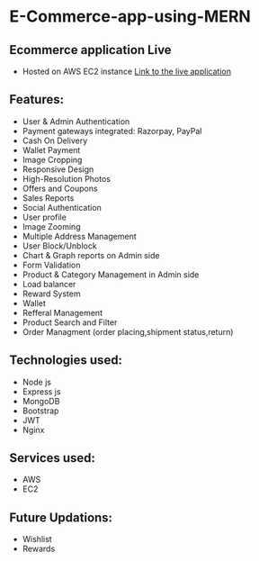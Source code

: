 # E-Commerce-app-using-MERN
## Ecommerce application Live 
 * Hosted on AWS EC2 instance 
[Link to the live application](https://www.vmart.ml/homepage)
## Features:
* User & Admin Authentication
* Payment gateways integrated: Razorpay, PayPal
* Cash On Delivery
* Wallet Payment
* Image Cropping
* Responsive Design
* High-Resolution Photos
* Offers and Coupons
* Sales Reports
* Social Authentication
* User profile
* Image Zooming
* Multiple Address Management
* User Block/Unblock
* Chart & Graph reports on Admin side
* Form Validation
* Product & Category Management in Admin side
* Load balancer
* Reward System
* Wallet
* Refferal Management 
* Product Search and Filter 
* Order Managment (order placing,shipment status,return)

## Technologies used:
* Node js
* Express js
* MongoDB
* Bootstrap
* JWT
* Nginx

## Services used:
* AWS
* EC2


## Future Updations:
* Wishlist
* Rewards